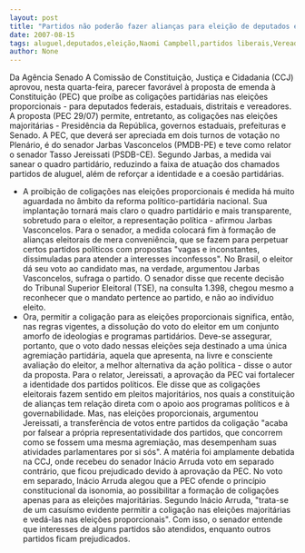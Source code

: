 ```yaml
---
layout: post
title: "Partidos não poderão fazer alianças para eleição de deputados e vereadores. Legendas de aluguel perdem"
date: 2007-08-15
tags: aluguel,deputados,eleição,Naomi Campbell,partidos liberais,Vereadores
author: None
---
```

Da Ag&ecirc;ncia Senado
A Comiss&atilde;o de Constitui&ccedil;&atilde;o, Justi&ccedil;a e Cidadania (CCJ) aprovou, nesta quarta-feira, parecer favor&aacute;vel &agrave; proposta de emenda &agrave; Constitui&ccedil;&atilde;o (PEC) que pro&iacute;be as coliga&ccedil;&otilde;es partid&aacute;rias nas elei&ccedil;&otilde;es proporcionais - para deputados federais, estaduais, distritais e vereadores. A proposta (PEC 29/07) permite, entretanto, as coliga&ccedil;&otilde;es nas elei&ccedil;&otilde;es majorit&aacute;rias - Presid&ecirc;ncia da Rep&uacute;blica, governos estaduais, prefeituras e Senado. 
A PEC, que dever&aacute; ser apreciada em dois turnos de vota&ccedil;&atilde;o no Plen&aacute;rio, &eacute; do senador Jarbas Vasconcelos (PMDB-PE) e teve como relator o senador Tasso Jereissati (PSDB-CE). Segundo Jarbas, a medida vai sanear o quadro partid&aacute;rio, reduzindo a faixa de atua&ccedil;&atilde;o dos chamados partidos de aluguel, al&eacute;m de refor&ccedil;ar a identidade e a coes&atilde;o partid&aacute;rias.
- A proibi&ccedil;&atilde;o de coliga&ccedil;&otilde;es nas elei&ccedil;&otilde;es proporcionais &eacute; medida h&aacute; muito aguardada no &acirc;mbito da reforma pol&iacute;tico-partid&aacute;ria nacional. Sua implanta&ccedil;&atilde;o tornar&aacute; mais claro o quadro partid&aacute;rio e mais transparente, sobretudo para o eleitor, a representa&ccedil;&atilde;o pol&iacute;tica - afirmou Jarbas Vasconcelos.
Para o senador, a medida colocar&aacute; fim &agrave; forma&ccedil;&atilde;o de alian&ccedil;as eleitorais de mera conveni&ecirc;ncia, que se fazem para perpetuar certos partidos pol&iacute;ticos com propostas &quot;vagas e inconstantes, dissimuladas para atender a interesses inconfessos&quot;.
No Brasil, o eleitor d&aacute; seu voto ao candidato mas, na verdade, argumentou Jarbas Vasconcelos, sufraga o partido. O senador disse que recente decis&atilde;o do Tribunal Superior Eleitoral (TSE), na consulta 1.398, chegou mesmo a reconhecer que o mandato pertence ao partido, e n&atilde;o ao indiv&iacute;duo eleito.
- Ora, permitir a coliga&ccedil;&atilde;o para as elei&ccedil;&otilde;es proporcionais significa, ent&atilde;o, nas regras vigentes, a dissolu&ccedil;&atilde;o do voto do eleitor em um conjunto amorfo de ideologias e programas partid&aacute;rios. Deve-se assegurar, portanto, que o voto dado nessas elei&ccedil;&otilde;es seja destinado a uma &uacute;nica agremia&ccedil;&atilde;o partid&aacute;ria, aquela que apresenta, na livre e consciente avalia&ccedil;&atilde;o do eleitor, a melhor alternativa da a&ccedil;&atilde;o pol&iacute;tica - disse o autor da proposta.
Para o relator, Jereissati, a aprova&ccedil;&atilde;o da PEC vai fortalecer a identidade dos partidos pol&iacute;ticos. Ele disse que as coliga&ccedil;&otilde;es eleitorais fazem sentido em pleitos majorit&aacute;rios, nos quais a constitui&ccedil;&atilde;o de alian&ccedil;as tem rela&ccedil;&atilde;o direta com o apoio aos programas pol&iacute;ticos e &agrave; governabilidade. Mas, nas elei&ccedil;&otilde;es proporcionais, argumentou Jereissati, a transfer&ecirc;ncia de votos entre partidos da coliga&ccedil;&atilde;o &quot;acaba por falsear a pr&oacute;pria representatividade dos partidos, que concorrem como se fossem uma mesma agremia&ccedil;&atilde;o, mas desempenham suas atividades parlamentares por si s&oacute;s&quot;.
A mat&eacute;ria foi amplamente debatida na CCJ, onde recebeu do senador In&aacute;cio Arruda voto em separado contr&aacute;rio, que ficou prejudicado devido &agrave; aprova&ccedil;&atilde;o da PEC. No voto em separado, In&aacute;cio Arruda alegou que a PEC ofende o princ&iacute;pio constitucional da isonomia, ao possibilitar a forma&ccedil;&atilde;o de coliga&ccedil;&otilde;es apenas para as elei&ccedil;&otilde;es majorit&aacute;rias. Segundo In&aacute;cio Arruda, &quot;trata-se de um casu&iacute;smo evidente permitir a coliga&ccedil;&atilde;o nas elei&ccedil;&otilde;es majorit&aacute;rias e ved&aacute;-las nas elei&ccedil;&otilde;es proporcionais&quot;. Com isso, o senador entende que interesses de alguns partidos s&atilde;o atendidos, enquanto outros partidos ficam prejudicados. 